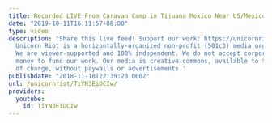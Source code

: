 ```yaml
---
title: Recorded LIVE From Caravan Camp in Tijuana Mexico Near US/Mexico Border [11/18/18]
date: "2019-10-11T16:11:57+08:00"
type: video
description: 'Share this live feed! Support our work: https://unicornriot.ninja/support-our-work/
  Unicorn Riot is a horizontally-organized non-profit (501c3) media organization.
  We are viewer-supported and 100% independent. We do not accept corporate or government
  money to fund our work. Our media is creative commons, available to the public free
  of charge, without paywalls or advertisements.'
publishdate: "2018-11-18T22:39:20.000Z"
url: /unicornriot/TiYN3EiDCIw/
providers:
  youtube:
    id: TiYN3EiDCIw
---
```

